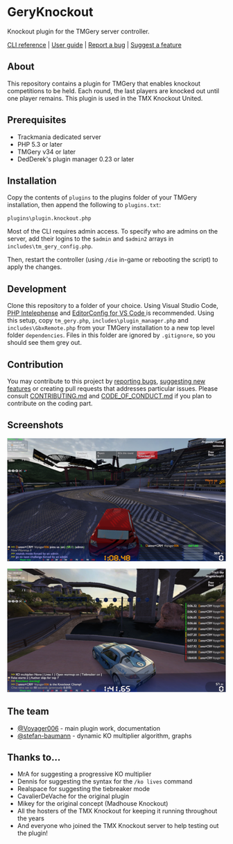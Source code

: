 # GeryKnockout
Knockout plugin for the TMGery server controller.

[CLI reference](https://github.com/ManiaExchange/GeryKnockout/blob/main/docs/cli.md) | [User guide](https://github.com/ManiaExchange/GeryKnockout/blob/main/docs/user-guide.md) | [Report a bug](https://github.com/ManiaExchange/GeryKnockout/issues/new/choose) | [Suggest a feature](https://github.com/ManiaExchange/GeryKnockout/issues/new/choose)

## About
This repository contains a plugin for TMGery that enables knockout competitions to be held. Each round, the last players are knocked out until one player remains. This plugin is used in the TMX Knockout United.

## Prerequisites
- Trackmania dedicated server
- PHP 5.3 or later
- TMGery v34 or later
- DedDerek's plugin manager 0.23 or later

## Installation
Copy the contents of `plugins` to the plugins folder of your TMGery installation, then append the following to `plugins.txt`:

```
plugins\plugin.knockout.php
```

Most of the CLI requires admin access. To specify who are admins on the server, add their logins to the `$admin` and `$admin2` arrays in `includes\tm_gery_config.php`.

Then, restart the controller (using `/die` in-game or rebooting the script) to apply the changes.

## Development
Clone this repository to a folder of your choice. Using Visual Studio Code, [PHP Intelephense](https://marketplace.visualstudio.com/items?itemName=bmewburn.vscode-intelephense-client) and [EditorConfig for VS Code
](https://marketplace.visualstudio.com/items?itemName=EditorConfig.EditorConfig) is recommended. Using this setup, copy `tm_gery.php`, `includes\plugin_manager.php` and `includes\GbxRemote.php` from your TMGery installation to a new top level folder `dependencies`. Files in this folder are ignored by `.gitignore`, so you should see them grey out.

## Contribution
You may contribute to this project by [reporting bugs](https://github.com/ManiaExchange/GeryKnockout/issues/new/choose), [suggesting new features](https://github.com/ManiaExchange/GeryKnockout/issues/new/choose) or creating pull requests that addresses particular issues. Please consult [CONTRIBUTING.md](https://github.com/ManiaExchange/GeryKnockout/blob/main/CONTRIBUTING.md) and [CODE_OF_CONDUCT.md](https://github.com/ManiaExchange/GeryKnockout/blob/main/CODE_OF_CONDUCT.md) if you plan to contribute on the coding part.

## Screenshots
![In-game screenshot showing the status bar](docs/img/screenshot-status-bar-324p.png)

![In-game screenshot showing the scoreboard](docs/img/screenshot-scoreboard-324p.png)

## The team
- [@Voyager006](https://github.com/Voyager006) - main plugin work, documentation
- [@stefan-baumann](https://github.com/stefan-baumann) - dynamic KO multiplier algorithm, graphs

## Thanks to...
- MrA for suggesting a progressive KO multiplier
- Dennis for suggesting the syntax for the `/ko lives` command
- Realspace for suggesting the tiebreaker mode
- CavalierDeVache for the original plugin
- Mikey for the original concept (Madhouse Knockout)
- All the hosters of the TMX Knockout for keeping it running throughout the years
- And everyone who joined the TMX Knockout server to help testing out the plugin!
